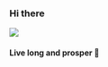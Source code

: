 ### Hi there 

<img src="https://github-readme-stats.vercel.app/api/top-langs/?username=pjmalva&layout=default&langs_count=10&theme=radical"/>

#### Live long and prosper 🖖

